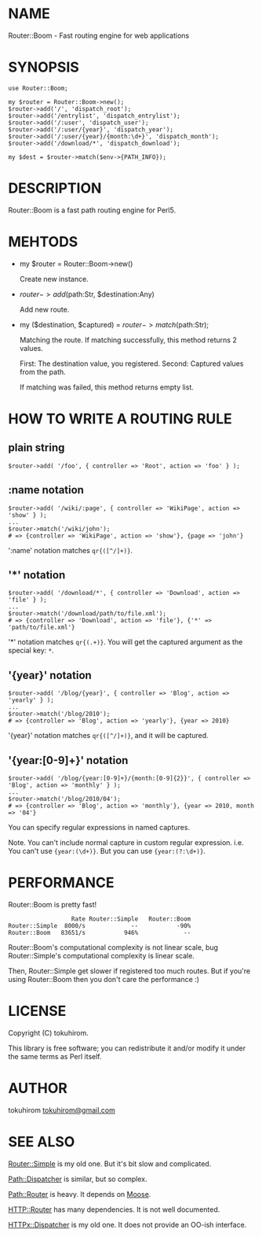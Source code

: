 # NAME

Router::Boom - Fast routing engine for web applications

# SYNOPSIS

    use Router::Boom;

    my $router = Router::Boom->new();
    $router->add('/', 'dispatch_root');
    $router->add('/entrylist', 'dispatch_entrylist');
    $router->add('/:user', 'dispatch_user');
    $router->add('/:user/{year}', 'dispatch_year');
    $router->add('/:user/{year}/{month:\d+}', 'dispatch_month');
    $router->add('/download/*', 'dispatch_download');

    my $dest = $router->match($env->{PATH_INFO});

# DESCRIPTION

Router::Boom is a fast path routing engine for Perl5.

# MEHTODS

- my $router = Router::Boom->new()

    Create new instance.

- $router->add($path:Str, $destination:Any)

    Add new route.

- my ($destination, $captured) = $router->match($path:Str);

    Matching the route. If matching successfully, this method returns 2 values.

    First: The destination value, you registered. Second: Captured values from the path.

    If matching was failed, this method returns empty list.

# HOW TO WRITE A ROUTING RULE

## plain string 

    $router->add( '/foo', { controller => 'Root', action => 'foo' } );

## :name notation

    $router->add( '/wiki/:page', { controller => 'WikiPage', action => 'show' } );
    ...
    $router->match('/wiki/john');
    # => {controller => 'WikiPage', action => 'show'}, {page => 'john'}

':name' notation matches `qr{([^/]+)}`.

## '\*' notation

    $router->add( '/download/*', { controller => 'Download', action => 'file' } );
    ...
    $router->match('/download/path/to/file.xml');
    # => {controller => 'Download', action => 'file'}, {'*' => 'path/to/file.xml'}

'\*' notation matches `qr{(.+)}`. You will get the captured argument as the special key: `*`.

## '{year}' notation

    $router->add( '/blog/{year}', { controller => 'Blog', action => 'yearly' } );
    ...
    $router->match('/blog/2010');
    # => {controller => 'Blog', action => 'yearly'}, {year => 2010}

'{year}' notation matches `qr{([^/]+)}`, and it will be captured.

## '{year:\[0-9\]+}' notation

    $router->add( '/blog/{year:[0-9]+}/{month:[0-9]{2}}', { controller => 'Blog', action => 'monthly' } );
    ...
    $router->match('/blog/2010/04');
    # => {controller => 'Blog', action => 'monthly'}, {year => 2010, month => '04'}

You can specify regular expressions in named captures.

Note. You can't include normal capture in custom regular expression. i.e. You can't use ` {year:(\d+)} `.
But you can use `{year:(?:\d+)}`.

# PERFORMANCE

Router::Boom is pretty fast!

                      Rate Router::Simple   Router::Boom
    Router::Simple  8000/s             --           -90%
    Router::Boom   83651/s           946%             --

Router::Boom's computational complexity is not linear scale, bug Router::Simple's computational complexity is linear scale.

Then, Router::Simple get slower if registered too much routes.
But if you're using Router::Boom then you don't care the performance :)

# LICENSE

Copyright (C) tokuhirom.

This library is free software; you can redistribute it and/or modify
it under the same terms as Perl itself.

# AUTHOR

tokuhirom <tokuhirom@gmail.com>

# SEE ALSO

[Router::Simple](https://metacpan.org/pod/Router::Simple) is my old one. But it's bit slow and complicated.

[Path::Dispatcher](https://metacpan.org/pod/Path::Dispatcher) is similar, but so complex.

[Path::Router](https://metacpan.org/pod/Path::Router) is heavy. It depends on [Moose](https://metacpan.org/pod/Moose).

[HTTP::Router](https://metacpan.org/pod/HTTP::Router) has many dependencies. It is not well documented.

[HTTPx::Dispatcher](https://metacpan.org/pod/HTTPx::Dispatcher) is my old one. It does not provide an OO-ish interface.

